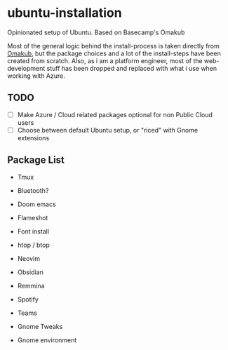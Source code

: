 # ubuntu-installation

Opinionated setup of Ubuntu. Based on Basecamp's Omakub

Most of the general logic behind the install-process is taken directly from [Omakub](https://github.com/basecamp/omakub), but the package choices and a lot of the install-steps have been created from scratch. Also, as i am a platform engineer, most of the web-development stuff has been dropped and replaced with what i use when working with Azure.

## TODO

- [ ] Make Azure / Cloud related packages optional for non Public Cloud users
- [ ] Choose between default Ubuntu setup, or "riced" with Gnome extensions

## Package List

- Tmux
- Bluetooth?
- Doom emacs
- Flameshot
- Font install
- htop / btop
- Neovim
- Obsidian
- Remmina
- Spotify
- Teams
- Gnome Tweaks

- Gnome environment
